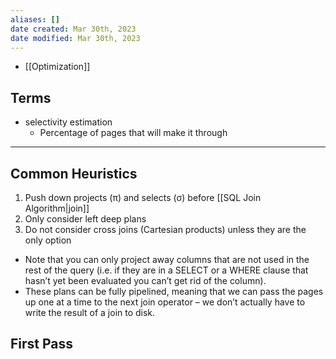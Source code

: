 ```yaml
---
aliases: []
date created: Mar 30th, 2023
date modified: Mar 30th, 2023
---
```

- [[Optimization]]

## Terms
- selectivity estimation
	- Percentage of pages that will make it through

___

## Common Heuristics
1. Push down projects (π) and selects (σ) before [[SQL Join Algorithm|join]]
2. Only consider left deep plans 
3. Do not consider cross joins (Cartesian products) unless they are the only option

- Note that you can only project away columns that are not used in the rest of the query (i.e. if they are in a SELECT or a WHERE clause that hasn’t yet been evaluated you can’t get rid of the column).
- These plans can be fully pipelined, meaning that we can pass the pages up one at a time to the next join operator – we don’t actually have to write the result of a join to disk.

## First Pass
